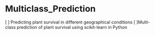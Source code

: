 # Multiclass_Prediction
[ ] Predicting plant survival in different geographical conditions
[ ]Multi-class prediction of plant survival using scikit-learn in Python
